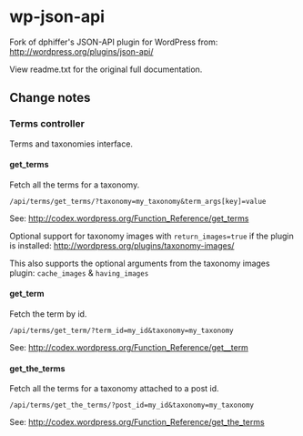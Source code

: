 # wp-json-api

Fork of dphiffer's JSON-API plugin for WordPress from: http://wordpress.org/plugins/json-api/

View readme.txt for the original full documentation. 

## Change notes

### Terms controller

Terms and taxonomies interface.

#### get_terms

Fetch all the terms for a taxonomy.

```
/api/terms/get_terms/?taxonomy=my_taxonomy&term_args[key]=value
```

See: http://codex.wordpress.org/Function_Reference/get_terms

Optional support for taxonomy images with ```return_images=true``` if the plugin is installed: http://wordpress.org/plugins/taxonomy-images/

This also supports the optional arguments from the taxonomy images plugin: ```cache_images``` & ```having_images```

#### get_term

Fetch the term by id.

```
/api/terms/get_term/?term_id=my_id&taxonomy=my_taxonomy
```

See: http://codex.wordpress.org/Function_Reference/get__term

#### get_the_terms

Fetch all the terms for a taxonomy attached to a post id.

```
/api/terms/get_the_terms/?post_id=my_id&taxonomy=my_taxonomy
``` 

See: http://codex.wordpress.org/Function_Reference/get_the_terms

